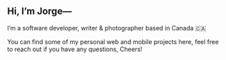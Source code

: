 ## Hi, I’m Jorge—

I’m a software developer, writer & photographer based in Canada 🇨🇦

You can find some of my personal web and mobile projects here, feel free to reach out if you have any questions,
Cheers!
